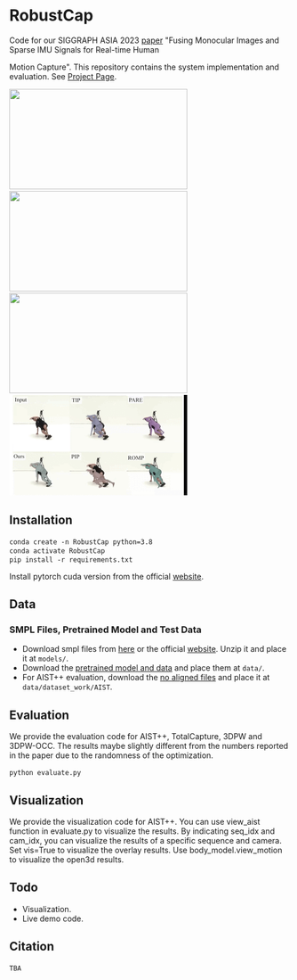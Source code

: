 # RobustCap

Code for our SIGGRAPH ASIA 2023 [paper](https://arxiv.org/abs/2309.00310) "Fusing Monocular Images and Sparse IMU Signals for Real-time Human

Motion Capture". This repository contains the system implementation and evaluation. See [Project Page](https://shaohua-pan.github.io/robustcap-page/).
<div align="left">
<img src="assets/occlusion.gif" width="320" height="180"> <img src="assets/sports.gif" width="320" height="180"> <img src="assets/dark.gif" width="320" height="180">
<img src="assets/comparison.gif" width="320" height="180">
<br>
</div>

## Installation
```
conda create -n RobustCap python=3.8
conda activate RobustCap
pip install -r requirements.txt
```
Install pytorch cuda version from the official [website](https://pytorch.org/).
## Data
### SMPL Files, Pretrained Model and Test Data
- Download smpl files from [here](https://drive.google.com/file/d/1lsHC3mupzGqrzHEkXlXwKWXtw5d8Fxr3/view?usp=drive_link) or the official [website](https://smpl.is.tue.mpg.de/). Unzip it and place it at `models/`. 
- Download the [pretrained model and data](https://drive.google.com/file/d/1oDnFd8h4mTCSYKD4zEA0AL3b6qUeUtvl/view?usp=drive_link) and place them at `data/`.
- For AIST++ evaluation, download the [no aligned files](https://drive.google.com/file/d/12RSdlg1Px0EUgZKybqY-exUJWK9HskAD/view?usp=drive_link) and place it at `data/dataset_work/AIST`.
## Evaluation
We provide the evaluation code for AIST++, TotalCapture, 3DPW and 3DPW-OCC. The results maybe slightly different from the numbers reported in the paper due to the randomness of the optimization.
```
python evaluate.py
```
## Visualization
We provide the visualization code for AIST++. You can use view_aist function in evaluate.py to visualize the results. By indicating seq_idx and cam_idx, you can visualize the results of a specific sequence and camera. Set vis=True to visualize the overlay results. Use body_model.view_motion to visualize the open3d results.

## Todo
- Visualization.
- Live demo code.
## Citation  
```
TBA
```
